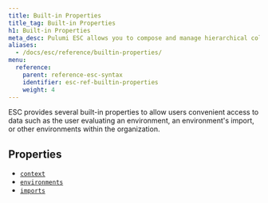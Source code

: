 ```yaml
---
title: Built-in Properties
title_tag: Built-in Properties
h1: Built-in Properties
meta_desc: Pulumi ESC allows you to compose and manage hierarchical collections of configuration and secrets and consume them in various ways.
aliases:
  - /docs/esc/reference/builtin-properties/
menu:
  reference:
    parent: reference-esc-syntax
    identifier: esc-ref-builtin-properties
    weight: 4
---
```


ESC provides several built-in properties to allow users convenient access to data such as the user evaluating an environment, an environment's import, or other environments within the organization.

## Properties

- [`context`](/docs/reference/esc-syntax/builtin-properties/context)
- [`environments`](/docs/reference/esc-syntax/builtin-properties/environments)
- [`imports`](/docs/reference/esc-syntax/builtin-properties/imports)
